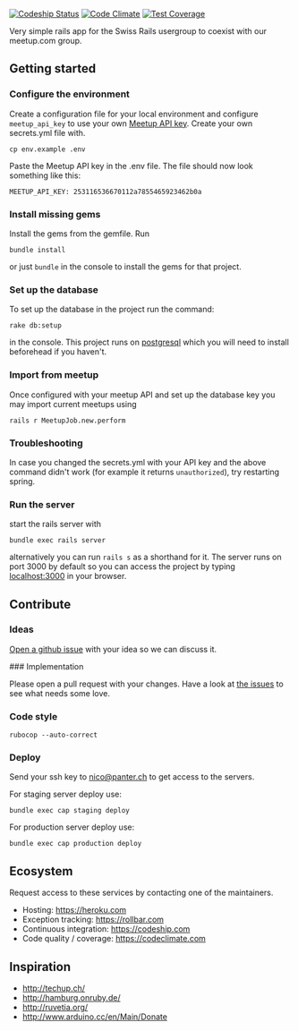 [![Codeship Status](https://codeship.com/projects/4730d8a0-d48e-0132-258f-623d5159f317/status?branch=master)](https://codeship.com/projects/77818) [![Code Climate](https://codeclimate.com/github/rubyonrails-ch/ror_ch/badges/gpa.svg)](https://codeclimate.com/github/rubyonrails-ch/ror_ch) [![Test Coverage](https://codeclimate.com/github/rubyonrails-ch/ror_ch/badges/coverage.svg)](https://codeclimate.com/github/rubyonrails-ch/ror_ch/coverage)


Very simple rails app for the Swiss Rails usergroup to coexist with our meetup.com group.

## Getting started

### Configure the environment

Create a configuration file for your local environment and configure `meetup_api_key` to use your own [Meetup API key](https://secure.meetup.com/meetup_api/key/). Create your own secrets.yml file with.

`cp env.example .env`

Paste the Meetup API key in the .env file. The file should now look something like this:

```
MEETUP_API_KEY: 253116536670112a7855465923462b0a

```

### Install missing gems

Install the gems from the gemfile. Run

`bundle install`

or just `bundle` in the console to install the  gems for that project.

### Set up the database

To set up the database in the project run the command:

`rake db:setup`

in the console. This project runs on [postgresql](http://www.postgresql.org/) which you will need to install beforehead if you haven't.

### Import from meetup

Once configured with your meetup API and set up the database key you may import current meetups using

`rails r MeetupJob.new.perform`

### Troubleshooting
In case you changed the secrets.yml with your API key and the above command didn't work (for example it returns `unauthorized`), try restarting spring.

### Run the server

start the rails server with

`bundle exec rails server`

alternatively you can run `rails s` as a shorthand for it. The server runs on port 3000 by default so you can access the project by typing [localhost:3000](http://localhost:3000) in your browser.

## Contribute

### Ideas

[Open a github issue](https://github.com/rubyonrails-ch/ror_ch/issues/new) with your idea so we can discuss it.

### Implementation

Please open a pull request with your changes. Have a look at [the issues](https://github.com/rubyonrails-ch/ror_ch/issues) to see what needs some love.

### Code style

```rubocop --auto-correct```

### Deploy

Send your ssh key to nico@panter.ch to get access to the servers.

For staging server deploy use:

```bundle exec cap staging deploy```

For production server deploy use:

```bundle exec cap production deploy```

## Ecosystem

Request access to these services by contacting one of the maintainers.

* Hosting: https://heroku.com
* Exception tracking: https://rollbar.com
* Continuous integration: https://codeship.com
* Code quality / coverage: https://codeclimate.com

## Inspiration

* http://techup.ch/
* http://hamburg.onruby.de/
* http://ruvetia.org/
* http://www.arduino.cc/en/Main/Donate
